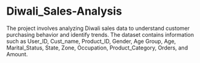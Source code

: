 # Diwali_Sales-Analysis
The project involves analyzing Diwali sales data to understand customer purchasing behavior and identify trends. The dataset contains information such as User_ID, Cust_name, Product_ID, Gender, Age Group, Age, Marital_Status, State, Zone, Occupation, Product_Category, Orders, and Amount.
